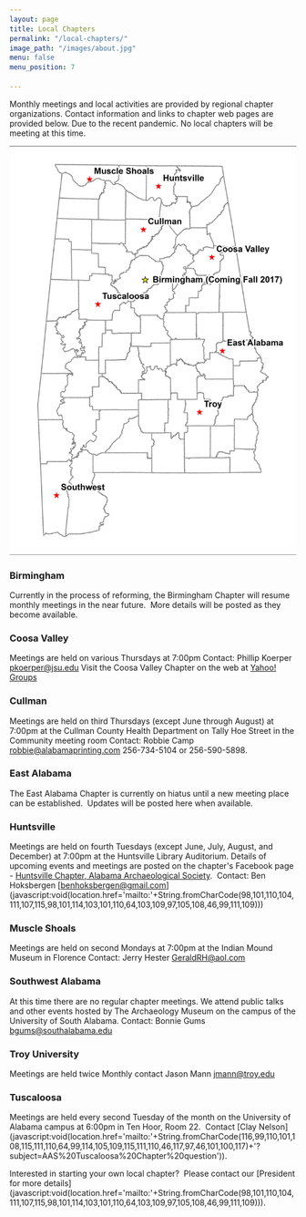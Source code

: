 ```yaml
---
layout: page
title: Local Chapters
permalink: "/local-chapters/"
image_path: "/images/about.jpg"
menu: false
menu_position: 7

---
```

Monthly meetings and local activities are provided by regional chapter organizations. Contact information and links to chapter web pages are provided below. Due to the recent pandemic. No local chapters will be meeting at this time. 

![](/uploads/versions/revised-local-chapters---x68-0-3863-5500-2625-3737x---.jpg)

### Birmingham

Currently in the process of reforming, the Birmingham Chapter will resume monthly meetings in the near future.  More details will be posted as they become available.

### Coosa Valley

Meetings are held on various Thursdays at 7:00pm Contact: Phillip Koerper [pkoerper@jsu.edu](mailto:pkoerper@jsu.edu) Visit the Coosa Valley Chapter on the web at [Yahoo! Groups](http://tech.groups.yahoo.com/group/JSU_Archaeology_Club/)

### Cullman

Meetings are held on third Thursdays (except June through August) at 7:00pm at the Cullman County Health Department on Tally Hoe Street in the Community meeting room Contact: Robbie Camp [robbie@alabamaprinting.com](mailto:robbie@alabamaprinting.com) 256-734-5104 or 256-590-5898.

### East Alabama

The East Alabama Chapter is currently on hiatus until a new meeting place can be established.  Updates will be posted here when available.

### Huntsville

Meetings are held on fourth Tuesdays (except June, July, August, and December) at 7:00pm at the Huntsville Library Auditorium. Details of upcoming events and meetings are posted on the chapter's Facebook page - [Huntsville Chapter, Alabama Archaeological Society](https://www.facebook.com/groups/455589204506534/?hc_ref=SEARCH).  Contact: Ben Hoksbergen \[benhoksbergen@gmail.com\](javascript:void(location.href='mailto:'+String.fromCharCode(98,101,110,104,111,107,115,98,101,114,103,101,110,64,103,109,97,105,108,46,99,111,109)))

### Muscle Shoals

Meetings are held on second Mondays at 7:00pm at the Indian Mound Museum in Florence Contact: Jerry Hester [GeraldRH@aol.com](mailto:GeraldRH@aol.com)

### Southwest Alabama

At this time there are no regular chapter meetings. We attend public talks and other events hosted by The Archaeology Museum on the campus of the University of South Alabama. Contact: Bonnie Gums [bgums@southalabama.edu](mailto:bgums@southalabama.edu)

### Troy University

Meetings are held twice Monthly contact Jason Mann jmann@troy.edu

### Tuscaloosa

Meetings are held every second Tuesday of the month on the University of Alabama campus at 6:00pm in Ten Hoor, Room 22.  Contact \[Clay Nelson\](javascript:void(location.href='mailto:'+String.fromCharCode(116,99,110,101,108,115,111,110,64,99,114,105,109,115,111,110,46,117,97,46,101,100,117)+'?subject=AAS%20Tuscaloosa%20Chapter%20question')).

Interested in starting your own local chapter?  Please contact our \[President for more details\](javascript:void(location.href='mailto:'+String.fromCharCode(98,101,110,104,111,107,115,98,101,114,103,101,110,64,103,109,97,105,108,46,99,111,109))).